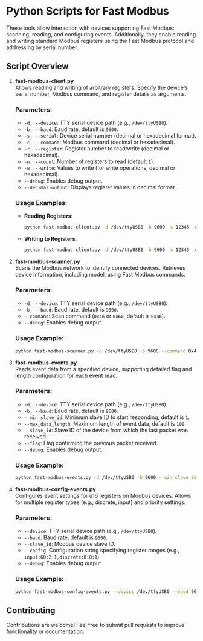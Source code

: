 # Python Scripts for Fast Modbus

These tools allow interaction with devices supporting Fast Modbus: scanning, reading, and configuring events. Additionally, they enable reading and writing standard Modbus registers using the Fast Modbus protocol and addressing by serial number.

## Script Overview

1. **fast-modbus-client.py**  
   Allows reading and writing of arbitrary registers. Specify the device's serial number, Modbus command, and register details as arguments.

   ### Parameters:
   - `-d, --device`: TTY serial device path (e.g., `/dev/ttyUSB0`).
   - `-b, --baud`: Baud rate, default is `9600`.
   - `-s, --serial`: Device serial number (decimal or hexadecimal format).
   - `-c, --command`: Modbus command (decimal or hexadecimal).
   - `-r, --register`: Register number to read/write (decimal or hexadecimal).
   - `-n, --count`: Number of registers to read (default `1`).
   - `-w, --write`: Values to write (for write operations, decimal or hexadecimal).
   - `--debug`: Enables debug output.
   - `--decimal-output`: Displays register values in decimal format.

   ### Usage Examples:
   - **Reading Registers**:
     ```bash
     python fast-modbus-client.py -d /dev/ttyUSB0 -b 9600 -s 12345 -c 3 -r 200 -n 5
     ```
   - **Writing to Registers**:
     ```bash
     python fast-modbus-client.py -d /dev/ttyUSB0 -b 9600 -s 12345 -c 16 -r 200 -w 100 200 300 --decimal-output
     ```

2. **fast-modbus-scanner.py**  
   Scans the Modbus network to identify connected devices. Retrieves device information, including model, using Fast Modbus commands.

   ### Parameters:
   - `-d, --device`: TTY serial device path (e.g., `/dev/ttyUSB0`).
   - `-b, --baud`: Baud rate, default is `9600`.
   - `--command`: Scan command (`0x46` or `0x60`, default is `0x46`).
   - `--debug`: Enables debug output.

   ### Usage Example:
   ```bash
   python fast-modbus-scanner.py -d /dev/ttyUSB0 -b 9600 --command 0x46
   ```

3. **fast-modbus-events.py**  
   Reads event data from a specified device, supporting detailed flag and length configuration for each event read.

   ### Parameters:
   - `-d, --device`: TTY serial device path (e.g., `/dev/ttyUSB0`).
   - `-b, --baud`: Baud rate, default is `9600`.
   - `--min_slave_id`: Minimum slave ID to start responding, default is `1`.
   - `--max_data_length`: Maximum length of event data, default is `100`.
   - `--slave_id`: Slave ID of the device from which the last packet was received.
   - `--flag`: Flag confirming the previous packet received.
   - `--debug`: Enables debug output.

   ### Usage Example:
   ```bash
   python fast-modbus-events.py -d /dev/ttyUSB0 -b 9600 --min_slave_id 1 --max_data_length 50 --slave_id 10 --flag 1 --debug
   ```

4. **fast-modbus-config-events.py**  
   Configures event settings for u16 registers on Modbus devices. Allows for multiple register types (e.g., discrete, input) and priority settings.

   ### Parameters:
   - `--device`: TTY serial device path (e.g., `/dev/ttyUSB0`).
   - `--baud`: Baud rate, default is `9600`.
   - `--slave_id`: Modbus device slave ID.
   - `--config`: Configuration string specifying register ranges (e.g., `input:60:2:1,discrete:0:8:1`).
   - `--debug`: Enables debug output.

   ### Usage Example:
   ```bash
   python fast-modbus-config-events.py --device /dev/ttyUSB0 --baud 9600 --slave_id 5 --config "input:60:2:1,discrete:0:8:1" --debug
   ```

## Contributing

Contributions are welcome! Feel free to submit pull requests to improve functionality or documentation.
